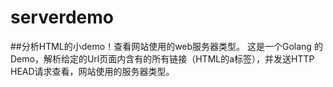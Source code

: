 # serverdemo
##分析HTML的小demo！查看网站使用的web服务器类型。
这是一个Golang 的Demo，解析给定的Url页面内含有的所有链接（HTML的a标签），并发送HTTP  HEAD请求查看，网站使用的服务器类型。
